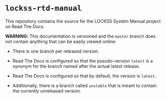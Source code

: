 # `lockss-rtd-manual`

This repository contains the source for the LOCKSS System Manual project on Read The Docs.

**WARNING:** This documentation is versioned and the `master` branch does not contain anything that can be easily viewed online:

*   There is one branch per released version.

*   Read The Docs is configured so that the pseudo-version `latest` is a synonym for the branch named after the actual latest release.

*   Read The Docs is configured so that by default, the version is `latest`.

*   Additionally, there is a branch called `unstable` that is meant to contain the currently unreleased version.
